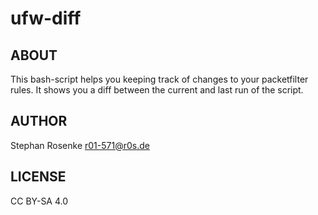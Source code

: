 # ufw-diff

## ABOUT

This bash-script helps you keeping track of changes to your packetfilter rules.
It shows you a diff between the current and last run of the script.

## AUTHOR

Stephan Rosenke <r01-571@r0s.de>

## LICENSE

CC BY-SA 4.0

